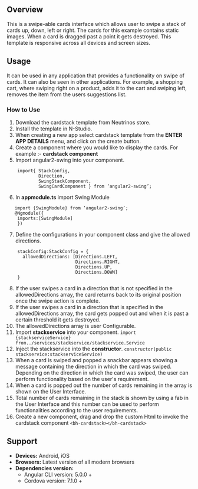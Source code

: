 ## Overview
This is a swipe-able cards interface which allows user to swipe a stack of cards up, down, left or right. The cards for this example contains static images. When a card is dragged past a point it gets destroyed. This template is responsive across all devices and screen sizes.


## Usage
It can be used in any application that provides a functionality on swipe of cards. It can also be seen in other applications. For example, a shopping cart, where swiping right on a product, adds it to the cart and swiping left, removes the item from the users suggestions list.

###  How to Use
 1. Download the cardstack template from Neutrinos store.
 2. Install the template in N-Studio.
 3. When creating a new app select cardstack template from the **ENTER APP DETAILS** menu, and click on the create button.
4. Create a component where you would like to display the cards. 
For example :-  **cardstack component**
5. Import angular2-swing into your component.
```
	import{ StackConfig,
			Direction,
			SwingStackComponent,
			SwingCardComponent } from ‘angular2-swing’;
```
6. In **appmodule.ts** import Swing Module
```
   import {SwingModule} from ‘angular2-swing’;	
   @Ngmodule({
	imports:[SwingModule]
	})
```
7. Define the configurations in your component class and give the allowed directions.
```
	stackConfig:StackConfig = {
	  allowedDirections: [Directions.LEFT,
						  Directions.RIGHT,
						  Directions.UP,
						  Directions.DOWN]
	}
```
8. If the user swipes a card in a direction that is not specified in the allowedDirections array, the card returns back to its original position once the swipe action is complete. 
9. If the user swipes a card in a direction that is specified in the allowedDirections array, the card gets popped out and when it is past a certain threshold it gets destroyed.
10. The allowedDirections array is user Configurable.
11. Import **stackservice** into your component.
    `import {stackserviceService}
    from../services/stackservice/stackservice.Service`
 12. Inject the stackservice into the **constructor**.
`constructor(public stackservice:stackserviceService)`
13. When a card is swiped and popped a snackbar appears showing a message
   containing the direction in which the card was swiped. Depending on the direction in which the card was swiped, the user can perform functionality based on the user's requirement. 
14. When a card is popped out the number of cards remaining in the array is shown on the User Interface.
15. Total number of cards remaining in the stack is shown by using a fab in the User Interface and this number can be used to perform functionalities according to the user requirements.
16. Create a new component, drag and drop the custom Html to invoke the cardstack component
`<bh-cardstack></bh-cardstack>`

## Support  
- **Devices:** Android, iOS  
- **Browsers:** Latest version of all modern browsers  
- **Dependencies version:**  
	- Angular CLI version: 5.0.0 +  
	- Cordova version: 7.1.0 +



<!--stackedit_data:
eyJoaXN0b3J5IjpbMTYzNDg5Mjc4MywtOTkzMjA1OTUwLDEwOD
E4OTk5MzEsMTYwNjMyNDg4NiwtMjA5OTQ4MjQ3OCwtMzM5Mjgz
NzE0LC0xMzQxMTU2MTI2LC0xOTEzNzM5OTQwLC0xMzQzMjY0MD
I3LDM3NTc4ODU0LC0xMzQzMjY0MDI3LC0xNzA4ODI3OTY1LC03
MTAzNzIxNzAsLTE1MDAyOTY2MzAsLTE4NzUwMzA0ODIsLTE4Nz
AyMTcxMzQsLTEzNjIwODg3NDUsMjAzODgzNjkyMCw5Mjc3NjA4
NjYsLTM0NDU4ODEzMV19
-->